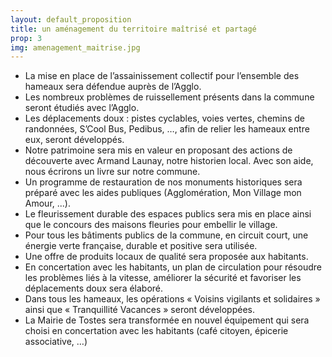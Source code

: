 ```yaml
---
layout: default_proposition
title: un aménagement du territoire maîtrisé et partagé
prop: 3
img: amenagement_maitrise.jpg
---
```

<section>
<ul class="alt">
<li>La mise en place de l’assainissement collectif pour l’ensemble des hameaux sera défendue auprès de l’Agglo.</li>

<li>Les nombreux problèmes de ruissellement présents dans la commune seront étudiés avec l’Agglo.</li>

<li>Les déplacements doux : pistes cyclables, voies vertes, chemins de randonnées, S’Cool Bus, Pedibus, …, afin de relier les hameaux entre eux, seront développés.</li>

<li>Notre patrimoine sera mis en valeur en proposant des actions de découverte avec Armand Launay, notre historien local. Avec son aide, nous écrirons un livre sur notre commune.</li>

<li>Un programme de restauration de nos monuments historiques sera préparé avec les aides publiques (Agglomération, Mon Village mon Amour, ...).</li>

<li>Le fleurissement durable des espaces publics sera mis en place ainsi que le concours des maisons fleuries pour embellir le village.</li>

<li>Pour tous les bâtiments publics de la commune, en circuit court, une énergie verte française, durable et positive sera utilisée.</li>

<li>Une offre de produits locaux de qualité sera proposée aux habitants.</li>

<li><span class="gr">En concertation avec les habitants, un plan de circulation pour résoudre les problèmes liés à la vitesse, améliorer la sécurité et favoriser les déplacements doux sera élaboré.</span></li>
<li>Dans tous les hameaux, les opérations « Voisins vigilants et solidaires » ainsi que « Tranquillité Vacances » seront développées.</li>
<li>La Mairie de Tostes sera transformée en nouvel équipement qui sera choisi en concertation avec les habitants (café citoyen, épicerie associative, …)</li>
</ul>
</section>

